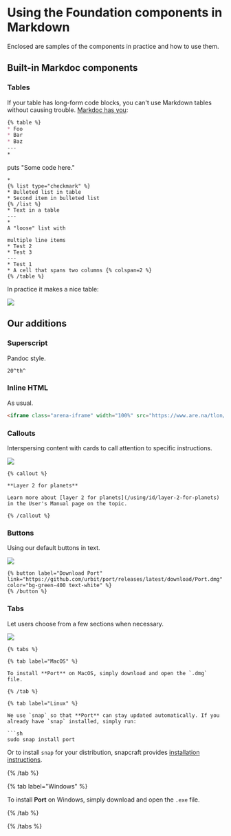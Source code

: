 # Using the Foundation components in Markdown

Enclosed are samples of the components in practice and how to use them.

## Built-in Markdoc components

### Tables

If your table has long-form code blocks, you can't use Markdown tables without causing trouble. [Markdoc has you](https://markdoc.io/docs/tags#table-with-rich-content):

```md
{% table %}
* Foo
* Bar
* Baz
---
*
  ```
  puts "Some code here."
  ```
*
  {% list type="checkmark" %}
  * Bulleted list in table
  * Second item in bulleted list
  {% /list %}
* Text in a table
---
*
  A "loose" list with

  multiple line items
* Test 2
* Test 3
---
* Test 1
* A cell that spans two columns {% colspan=2 %}
{% /table %}
```

In practice it makes a nice table:

![](https://media.urbit.org/foundation/design/table.png)

## Our additions

### Superscript

Pandoc style.

```
20^th^
```

### Inline HTML

As usual.

```html
<iframe class="arena-iframe" width="100%" src="https://www.are.na/tlon/seal-zp3irwad52y/embed"></iframe>
```

### Callouts

Interspersing content with cards to call attention to specific instructions.

![](https://media.urbit.org/foundation/design/callout.png)

```
{% callout %}

**Layer 2 for planets**

Learn more about [layer 2 for planets](/using/id/layer-2-for-planets) in the User's Manual page on the topic.

{% /callout %}
```

### Buttons

Using our default buttons in text.

![](https://media.urbit.org/foundation/design/button.png)

```
{% button label="Download Port" link="https://github.com/urbit/port/releases/latest/download/Port.dmg" color="bg-green-400 text-white" %}
{% /button %}
```

### Tabs

Let users choose from a few sections when necessary.

![](https://media.urbit.org/foundation/design/tabs.png)

```
{% tabs %}

{% tab label="MacOS" %}

To install **Port** on MacOS, simply download and open the `.dmg` file.

{% /tab %}

{% tab label="Linux" %}

We use `snap` so that **Port** can stay updated automatically. If you already have `snap` installed, simply run:

```sh
sudo snap install port
```

Or to install `snap` for your distribution, snapcraft provides [installation instructions](https://snapcraft.io/docs/installing-snapd).

{% /tab %}

{% tab label="Windows" %}

To install **Port** on Windows, simply download and open the `.exe` file.

{% /tab %}

{% /tabs %}
```